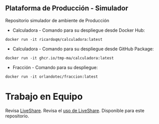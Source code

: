## Plataforma de Producción - Simulador

Repositorio simulador de ambiente de Producción

* Calculadora - Comando para su despliegue desde Docker Hub:
```
docker run -it ricardoqm/calculadora:latest

```

* Calculadora - Comando para su despliegue desde GitHub Package:
```
docker run -it ghcr.io/tmp-ma/calculadora:latest

```

* Fracción - Comando para su despliegue:
```
docker run -it orlandotec/fraccion:latest

```
# Trabajo en Equipo

Revisa [LiveShare](https://youtu.be/9QXwSg9-2qQ). Revisa el [uso de LiveShare](https://www.youtube.com/watch?v=nj535VbE9pQ). Disponible para este repositorio.
